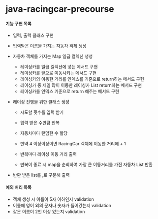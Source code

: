 # java-racingcar-precourse

#### 기능 구현 목록

- 입력, 출력 클래스 구현

- 입력받은 이름을 가지는 자동차 객체 생성

- 자동차 객체를 가지는 Map 일급 컬렉션 생성

  - 레이싱카를 일급 컬렉션에 넣는 메서드 구현
  - 레이싱카를 앞으로 이동시키는 메서드 구현
  - 레이싱카의 이동한 거리를 인덱스를 기준으로 return하는 메서드 구현
  - 레이싱카 중 제일 많이 이동한 레이싱카 List return하는 메서드 구현
  - 레이싱카를 인덱스 기준으로 return 해주는 메서드 구현

- 레이싱 진행을 위한 클래스 생성

  - 시도할 횟수를 입력 받기

  - 입력 받은 수만큼 반복

  - 자동차마다 랜덤한 수 할당

  - 만약 4 이상이상이면 RacingCar 객체에 이동한 거리에 + 1
  - 반복마다 레이싱 이동 거리 출력
  - 반복이 종료 시 map을 순회하여 가장 큰 이동거리를 가진 자동차 List 반환

- 반환 받은 list를 ,로 구분해 출력

#### 예외 처리 목록

- 객체 생성 시 이름이 5자 이하인지 validation
- 이름에 영어 외의 문자나 숫자가 들어갔는지 validation
- 같은 이름이 2번 이상 있는지 validation
